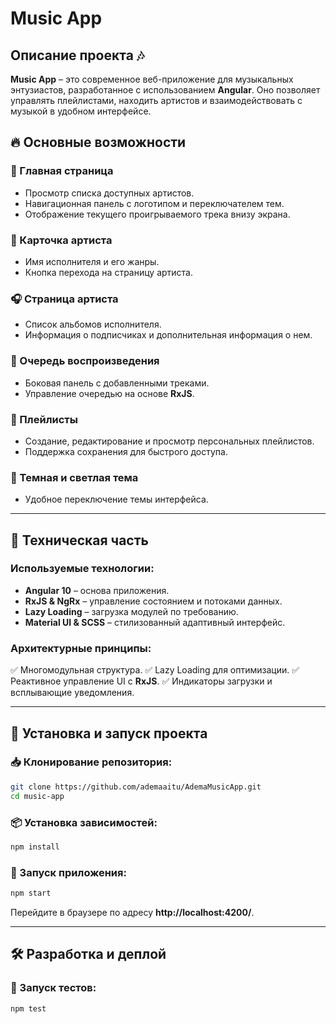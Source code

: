 # Music App

## Описание проекта 🎶
**Music App** – это современное веб-приложение для музыкальных энтузиастов, разработанное с использованием **Angular**. Оно позволяет управлять плейлистами, находить артистов и взаимодействовать с музыкой в удобном интерфейсе.

## 🔥 Основные возможности

### 🎵 Главная страница
- Просмотр списка доступных артистов.
- Навигационная панель с логотипом и переключателем тем.
- Отображение текущего проигрываемого трека внизу экрана.

### 🎤 Карточка артиста
- Имя исполнителя и его жанры.
- Кнопка перехода на страницу артиста.

### 🎧 Страница артиста
- Список альбомов исполнителя.
- Информация о подписчиках и дополнительная информация о нем.

### 🎼 Очередь воспроизведения
- Боковая панель с добавленными треками.
- Управление очередью на основе **RxJS**.

### 📁 Плейлисты
- Создание, редактирование и просмотр персональных плейлистов.
- Поддержка сохранения для быстрого доступа.

### 🌙 Темная и светлая тема
- Удобное переключение темы интерфейса.

---

## 🚀 Техническая часть

### Используемые технологии:
- **Angular 10** – основа приложения.
- **RxJS & NgRx** – управление состоянием и потоками данных.
- **Lazy Loading** – загрузка модулей по требованию.
- **Material UI & SCSS** – стилизованный адаптивный интерфейс.

### Архитектурные принципы:
✅ Многомодульная структура.
✅ Lazy Loading для оптимизации.
✅ Реактивное управление UI с **RxJS**.
✅ Индикаторы загрузки и всплывающие уведомления.

---

## 📌 Установка и запуск проекта

### 📥 Клонирование репозитория:
```sh
git clone https://github.com/ademaaitu/AdemaMusicApp.git
cd music-app
```

### 📦 Установка зависимостей:
```sh
npm install
```

### 🏃 Запуск приложения:
```sh
npm start
```
Перейдите в браузере по адресу **http://localhost:4200/**.

---

## 🛠️ Разработка и деплой
### 📌 Запуск тестов:
```sh
npm test
```



